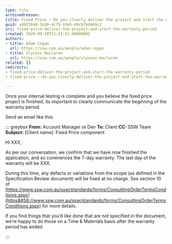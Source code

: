 ```yaml
---
type: rule
archivedreason: 
title: Fixed Price – Do you clearly deliver the project and start the warranty period?
guid: a4921848-3c60-4c79-93e5-49cb7bd4b9c2
uri: fixed-price-deliver-the-project-and-start-the-warranty-period
created: 2020-09-18T21:51:51.0000000Z
authors:
- title: Adam Cogan
  url: https://ssw.com.au/people/adam-cogan
- title: Ulysses Maclaren
  url: https://ssw.com.au/people/ulysses-maclaren
related: []
redirects:
- fixed-price-deliver-the-project-and-start-the-warranty-period
- fixed-price-–-do-you-clearly-deliver-the-project-and-start-the-warranty-period

---
```


Once your internal testing is complete and you believe the fixed price project is finished, its important to clearly communicate the beginning of the warranty period.

Send an email like this:

<!--endintro-->


::: greybox
 **From:** Account Manager or Dev
 **To:** Client
 **CC:** SSW Team 
 **Subject:** [Client name]: Fixed Price component

Hi XXX,

As per our conversation, we confirm that we have now finished the application, and so commences the 7-day warranty. The last day of the warranty will be XXX.

During this time, any defects or variations from the scope (as defined in the Specification Review document) will be fixed at no charge. See section 10 of [https://www.ssw.com.au/ssw/standards/forms/ConsultingOrderTermsConditions.aspx](https&#58;//www.ssw.com.au/ssw/standards/forms/ConsultingOrderTermsConditions.aspx) for more details.

If you find things that you’d like done that are not specified in the document, we’re happy to do those on a Time & Materials basis after the warranty period has ended.

:::
